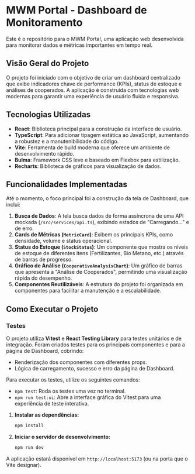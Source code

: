 # MWM Portal - Dashboard de Monitoramento

Este é o repositório para o MWM Portal, uma aplicação web desenvolvida para monitorar dados e métricas importantes em tempo real.

## Visão Geral do Projeto

O projeto foi iniciado com o objetivo de criar um dashboard centralizado que exibe indicadores chave de performance (KPIs), status de estoque e análises de cooperados. A aplicação é construída com tecnologias web modernas para garantir uma experiência de usuário fluida e responsiva.

## Tecnologias Utilizadas

- **React**: Biblioteca principal para a construção da interface de usuário.
- **TypeScript**: Para adicionar tipagem estática ao JavaScript, aumentando a robustez e a manutenibilidade do código.
- **Vite**: Ferramenta de build moderna que oferece um ambiente de desenvolvimento rápido.
- **Bulma**: Framework CSS leve e baseado em Flexbox para estilização.
- **Recharts**: Biblioteca de gráficos para visualização de dados.

## Funcionalidades Implementadas

Até o momento, o foco principal foi a construção da tela de Dashboard, que inclui:

1.  **Busca de Dados**: A tela busca dados de forma assíncrona de uma API mockada (`/src/services/api.ts`), exibindo estados de "Carregando..." e de erro.
2.  **Cards de Métricas (`MetricCard`)**: Exibem os principais KPIs, como densidade, volume e status operacional.
3.  **Status do Estoque (`StockStatus`)**: Um componente que mostra os níveis de estoque de diferentes itens (Fertilizantes, Bio Metano, etc.) através de barras de progresso.
4.  **Gráfico de Análise (`CooperativeAnalysisChart`)**: Um gráfico de barras que apresenta a "Análise de Cooperados", permitindo uma visualização rápida do desempenho.
5.  **Componentes Reutilizáveis**: A estrutura do projeto foi organizada em componentes para facilitar a manutenção e a escalabilidade.

## Como Executar o Projeto

### Testes

O projeto utiliza **Vitest** e **React Testing Library** para testes unitários e de integração. Foram criados testes para os principais componentes e para a página de Dashboard, cobrindo:

- Renderização dos componentes com diferentes props.
- Lógica de carregamento, sucesso e erro da página de Dashboard.

Para executar os testes, utilize os seguintes comandos:

- `npm test`: Roda os testes uma vez no terminal.
- `npm run test:ui`: Abre a interface gráfica do Vitest para uma experiência de teste interativa.

1.  **Instalar as dependências:**
    ```bash
    npm install
    ```

2.  **Iniciar o servidor de desenvolvimento:**
    ```bash
    npm run dev
    ```

A aplicação estará disponível em `http://localhost:5173` (ou na porta que o Vite designar).
